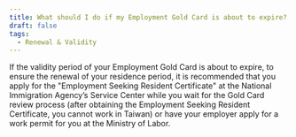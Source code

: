 ```yaml
---
title: What should I do if my Employment Gold Card is about to expire?
draft: false
tags:
  - Renewal & Validity
---
```

If the validity period of your Employment Gold Card is about to expire, to ensure the renewal of your residence period, it is recommended that you apply for the "Employment Seeking Resident Certificate" at the National Immigration Agency’s Service Center while you wait for the Gold Card review process (after obtaining the Employment Seeking Resident Certificate, you cannot work in Taiwan) or have your employer apply for a work permit for you at the Ministry of Labor.